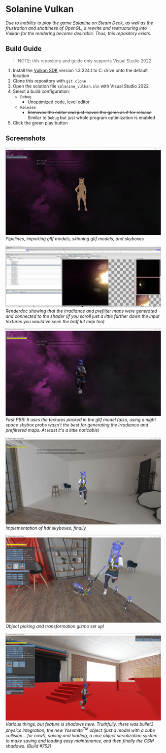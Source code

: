 # Solanine Vulkan

*Due to inability to play the game [Solanine](https://github.com/TimoGuy/DemoEngine) on Steam Deck, as well as the frustration and shottiness of OpenGL, a rewrite and restructuring into Vulkan for the rendering became desirable. Thus, this repository exists.*

## Build Guide

> NOTE: this repository and guide only supports Visual Studio 2022

1. Install the [Vulkan SDK](https://vulkan.lunarg.com/sdk/home) version 1.3.224.1 to C: drive onto the default location
2. Clone this repository with `git clone`
3. Open the solution file `solanine_vulkan.sln` with Visual Studio 2022
4. Select a build configuration:
   - `Debug`
     - Unoptimized code, level editor
   - `Release`
     - ~~Removes the editor and just leaves the game as if for release~~ Similar to `Debug` but just whole program optimization is enabled
5. Click the green play button

## Screenshots

![Pipelines, importing gltf models, skinning gltf models, and skyboxes](etc/Solanine%20Prealpha%20-%20Vulkan%20-%20Build%20227%2010_15_2022%2013_14_52.png)
*Pipelines, importing gltf models, skinning gltf models, and skyboxes*

![Renderdoc showing that the irradiance and prefilter maps were generated and connected to the shader (if you scroll just a little further down the input textures you would've seen the brdf lut map too)](etc/RenderDoc%20v1.21%2010_16_2022%2001_05_22.png)
*Renderdoc showing that the irradiance and prefilter maps were generated and connected to the shader (if you scroll just a little further down the input textures you would've seen the brdf lut map too)*

![First PBR! It uses the textures packed in the gltf model (also, using a night space skybox probs wasn't the best for generating the irradiance and prefiltered maps. At least it's a little noticable)](etc/Solanine%20Prealpha%20-%20Vulkan%20-%20Build%20256%2010_17_2022%2002_43_46.png)
*First PBR! It uses the textures packed in the gltf model (also, using a night space skybox probs wasn't the best for generating the irradiance and prefiltered maps. At least it's a little noticable)*

![Implementation of hdr skyboxes, finally](etc/Solanine%20Prealpha%20-%20Vulkan%20-%20Build%20292%2010_17_2022%2020_15_50.png)
*Implementation of hdr skyboxes, finally*

![Object picking and transformation gizmo set up!](etc/Solanine%20Prealpha%20-%20Vulkan%20-%20Build%20385%2010_21_2022%2023_32_01.png)
*Object picking and transformation gizmo set up!*

![Various things, but feature is shadows here.](etc/Solanine%20Prealpha%20-%20Vulkan%20-%20Build%20750%2011_2_2022%2002_20_36.png)
*Various things, but feature is shadows here. Truthfully, there was bullet3 physics integration, the new Yosemite<sup>TM</sup> object (just a model with a cube collision... for now!), saving and loading, a nice object serialization system to make saving and loading easy maintenance, and then finally the CSM shadows. (Build #752)*
